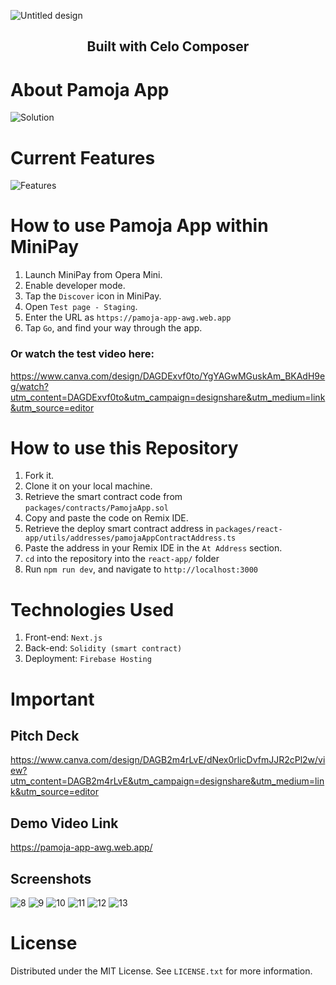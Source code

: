 
![Untitled design](https://github.com/andrewkimjoseph/pamoja-app-awg/assets/91619206/1c6704da-f3b9-47bb-96a8-1e1d734930b8)

<p align="center"> 
 <h2 align="center">Built with Celo Composer</h2>
</p>

# About Pamoja App
![Solution](https://github.com/andrewkimjoseph/pamoja-app-awg/assets/91619206/c6715f37-bb09-4d96-bb53-ec33299a1893)

# Current Features
![Features](https://github.com/andrewkimjoseph/pamoja-app-awg/assets/91619206/8c256050-28a3-4150-878a-9c9fa247c3f2)

# How to use Pamoja App within MiniPay
1. Launch MiniPay from Opera Mini.
2. Enable developer mode.
3. Tap the `Discover` icon in MiniPay.
4. Open `Test page - Staging`.
5. Enter the URL as `https://pamoja-app-awg.web.app`
6. Tap `Go`, and find your way through the app.

### Or watch the test video here: 
https://www.canva.com/design/DAGDExvf0to/YgYAGwMGuskAm_BKAdH9eg/watch?utm_content=DAGDExvf0to&utm_campaign=designshare&utm_medium=link&utm_source=editor

# How to use this Repository
1. Fork it.
2. Clone it on your local machine.
3. Retrieve the smart contract code from `packages/contracts/PamojaApp.sol`
4. Copy and paste the code on Remix IDE.
5. Retrieve the deploy smart contract address in `packages/react-app/utils/addresses/pamojaAppContractAddress.ts`
6. Paste the address in your Remix IDE in the `At Address` section.
7. `cd` into the repository into the `react-app/` folder
8. Run `npm run dev`, and navigate to `http://localhost:3000`

# Technologies Used
1. Front-end: `Next.js`
2. Back-end: `Solidity (smart contract)`
3. Deployment: `Firebase Hosting`

# Important
## Pitch Deck
https://www.canva.com/design/DAGB2m4rLvE/dNex0rlicDvfmJJR2cPl2w/view?utm_content=DAGB2m4rLvE&utm_campaign=designshare&utm_medium=link&utm_source=editor
## Demo Video Link
https://pamoja-app-awg.web.app/

## Screenshots
![8](https://github.com/andrewkimjoseph/pamoja-app-awg/assets/91619206/c0f7573a-bd44-4b25-ad1a-8d38eaed2f01)
![9](https://github.com/andrewkimjoseph/pamoja-app-awg/assets/91619206/04d31e11-c820-4d6f-942b-673ff45fa570)
![10](https://github.com/andrewkimjoseph/pamoja-app-awg/assets/91619206/a9daf91d-a52f-4670-8393-30872a3ff523)
![11](https://github.com/andrewkimjoseph/pamoja-app-awg/assets/91619206/f2843a75-67ba-4a57-b540-08a1aa52e9bc)
![12](https://github.com/andrewkimjoseph/pamoja-app-awg/assets/91619206/bde911eb-5162-4d2d-88c9-b661e7778427)
![13](https://github.com/andrewkimjoseph/pamoja-app-awg/assets/91619206/a5f8223b-8e44-40fb-92eb-388574bdc205)

# License
Distributed under the MIT License. See `LICENSE.txt` for more information.

